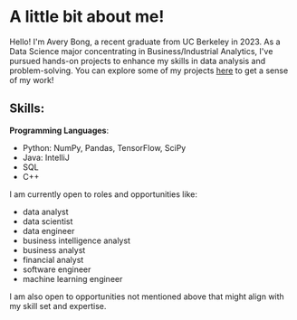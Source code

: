 # A little bit about me!

Hello! I'm Avery Bong, a recent graduate from UC Berkeley in 2023. As a Data Science major concentrating in Business/Industrial Analytics, I've pursued hands-on projects to enhance my skills in data analysis and problem-solving. You can explore some of my projects [here](https://github.com/ajb283/Projects/blob/main/README.md) to get a sense of my work! 

## Skills:
**Programming Languages**: 

- Python: NumPy, Pandas, TensorFlow, SciPy
- Java: IntelliJ
- SQL
- C++

I am currently open to roles and opportunities like:
- data analyst
- data scientist
- data engineer
- business intelligence analyst
- business analyst
- financial analyst
- software engineer
- machine learning engineer

I am also open to opportunities not mentioned above that might align with my skill set and expertise.

